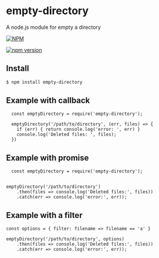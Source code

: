 # empty-directory
A node.js module for empty a directory

[![NPM](https://nodei.co/npm/empty-directory.png)](https://nodei.co/npm/empty-directory/)

[![npm version](https://badge.fury.io/js/empty-directory.svg)](https://badge.fury.io/js/empty-directory)

## Install

```sh
$ npm install empty-directory
```

## Example with callback
```
  const emptyDirectory = require('empty-directory');
  
  emptyDirectory('/path/to/directory', (err, files) => {
    if (err) { return console.log('error: ', err) }
    console.log('Deleted files: ', files);
  })
```

## Example with promise
```
  const emptyDirectory = require('empty-directory');
  
  
emptyDirectory('/path/to/directory')                                                                   
    .then(files => console.log('Deleted files:', files))                                 
    .catch(err => console.log('error:', err));
```

## Example with a filter
```
const options = { filter: filename => filename == 'a' }                                  
                                                                                         
emptyDirectory('/path/to/directory', options)                                                          
    .then(files => console.log('Deleted files:', files))                                 
    .catch(err => console.log('error:', err)); 
```
